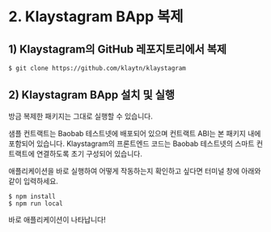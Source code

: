 # 2. Klaystagram BApp 복제 <a id="2-clone-klaystagram-bapp"></a>

## 1\) Klaystagram의 GitHub 레포지토리에서 복제 <a id="1-clone-klaystagram-repository"></a>

```text
$ git clone https://github.com/klaytn/klaystagram
```

## 2\) Klaystagram BApp 설치 및 실행 <a id="2-install-run-klaystagram-bapp"></a>

방금 복제한 패키지는 그대로 실행할 수 있습니다.

샘플 컨트랙트는 Baobab 테스트넷에 배포되어 있으며 컨트랙트 ABI는 본 패키지 내에 포함되어 있습니다. Klaystagram의 프론트엔드 코드는 Baobab 테스트넷의 스마트 컨트랙트에 연결하도록 초기 구성되어 있습니다.

애플리케이션을 바로 실행하여 어떻게 작동하는지 확인하고 싶다면 터미널 창에 아래와 같이 입력하세요.

```text
$ npm install
$ npm run local
```

바로 애플리케이션이 나타납니다!

